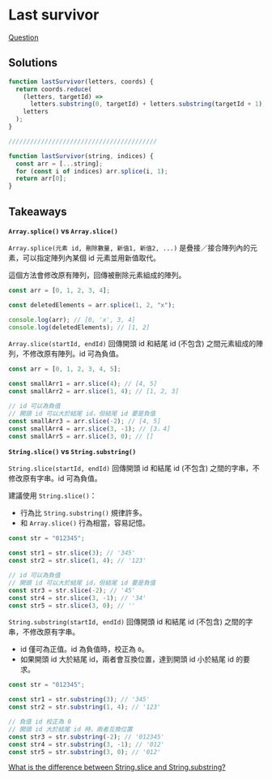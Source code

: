 # Last survivor

[Question](https://www.codewars.com/kata/609eee71109f860006c377d1/javascript)

## Solutions

```javascript
function lastSurvivor(letters, coords) {
  return coords.reduce(
    (letters, targetId) =>
      letters.substring(0, targetId) + letters.substring(targetId + 1),
    letters
  );
}

/////////////////////////////////////////

function lastSurvivor(string, indices) {
  const arr = [...string];
  for (const i of indices) arr.splice(i, 1);
  return arr[0];
}
```

## Takeaways

**`Array.splice()` vs `Array.slice()`**

`Array.splice(元素 id, 刪除數量, 新值1, 新值2, ...)` 是疊接／接合陣列內的元素，可以指定陣列內某個 id 元素並用新值取代。

這個方法會修改原有陣列，回傳被刪除元素組成的陣列。

```javascript
const arr = [0, 1, 2, 3, 4];

const deletedElements = arr.splice(1, 2, "x");

console.log(arr); // [0, 'x', 3, 4]
console.log(deletedElements); // [1, 2]
```

`Array.slice(startId, endId)` 回傳開頭 id 和結尾 id (不包含) 之間元素組成的陣列，不修改原有陣列。id 可為負值。

```javascript
const arr = [0, 1, 2, 3, 4, 5];

const smallArr1 = arr.slice(4); // [4, 5]
const smallArr2 = arr.slice(1, 4); // [1, 2, 3]

// id 可以為負值
// 開頭 id 可以大於結尾 id，但結尾 id 要是負值
const smallArr3 = arr.slice(-2); // [4, 5]
const smallArr4 = arr.slice(3, -1); // [3，4]
const smallArr5 = arr.slice(3, 0); // []
```

**`String.slice()` vs `String.substring()`**

`String.slice(startId, endId)` 回傳開頭 id 和結尾 id (不包含) 之間的字串，不修改原有字串。id 可為負值。

建議使用 `String.slice()`：

- 行為比 `String.substring()` 規律許多。
- 和 `Array.slice()` 行為相當，容易記憶。

```javascript
const str = "012345";

const str1 = str.slice(3); // '345'
const str2 = str.slice(1, 4); // '123'

// id 可以為負值
// 開頭 id 可以大於結尾 id，但結尾 id 要是負值
const str3 = str.slice(-2); // '45'
const str4 = str.slice(3, -1); // '34'
const str5 = str.slice(3, 0); // ''
```

`String.substring(startId, endId)` 回傳開頭 id 和結尾 id (不包含) 之間的字串，不修改原有字串。

- id 僅可為正值。id 為負值時，校正為 `0`。
- 如果開頭 id 大於結尾 id，兩者會互換位置，達到開頭 id 小於結尾 id 的要求。

```javascript
const str = "012345";

const str1 = str.substring(3); // '345'
const str2 = str.substring(1, 4); // '123'

// 負值 id 校正為 0
// 開頭 id 大於結尾 id 時，兩者互換位置
const str3 = str.substring(-2); // '012345'
const str4 = str.substring(3, -1); // '012'
const str5 = str.substring(3, 0); // '012'
```

[What is the difference between String.slice and String.substring?](https://stackoverflow.com/questions/2243824/what-is-the-difference-between-string-slice-and-string-substring)
